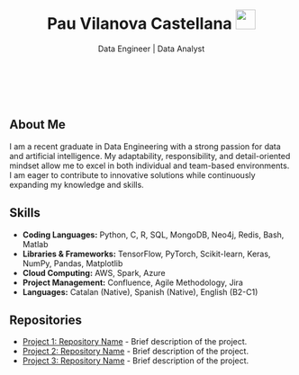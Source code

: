 <header>
    <h1 align="center">Pau Vilanova Castellana  <img src="https://media.giphy.com/media/hvRJCLFzcasrR4ia7z/giphy.gif" width="35"> </h1>
    <p align="center">Data Engineer | Data Analyst</p>
</header>

<div class="typing-effect">
    Turning data into insights is not just a skill it's the power to shape the future
</div>

<style>
    .typing-effect {
        font-size: 1.5rem;
        font-weight: bold;
        color: #007acc;
        white-space: nowrap;
        overflow: hidden;
        border-right: 3px solid #007acc;
        width: 0;
        animation: typing 4s steps(60, end), blink 0.5s step-end infinite alternate;
    }
    @keyframes typing {
        from {
            width: 0;
        }
        to {
            width: 100%;
        }
    }
    @keyframes blink {
        from {
            border-color: transparent;
        }
        to {
            border-color: #007acc;
        }
    }
</style>

<section>
    <h2>About Me</h2>
    <p>
        I am a recent graduate in Data Engineering with a strong passion for data and artificial intelligence. My adaptability, responsibility, and detail-oriented mindset allow me to excel in both individual and team-based environments. I am eager to contribute to innovative solutions while continuously expanding my knowledge and skills.
    </p>
</section>

<section>
    <h2>Skills</h2>
    <ul>
        <li><strong>Coding Languages:</strong> Python, C, R, SQL, MongoDB, Neo4j, Redis, Bash, Matlab</li>
        <li><strong>Libraries & Frameworks:</strong> TensorFlow, PyTorch, Scikit-learn, Keras, NumPy, Pandas, Matplotlib</li>
        <li><strong>Cloud Computing:</strong> AWS, Spark, Azure</li>
        <li><strong>Project Management:</strong> Confluence, Agile Methodology, Jira</li>
        <li><strong>Languages:</strong> Catalan (Native), Spanish (Native), English (B2-C1)</li>
    </ul>
</section>

<section>
    <h2>Repositories</h2>
    <ul class="repo-list">
        <li><a href="https://github.com/username/repository1" target="_blank">Project 1: Repository Name</a> - Brief description of the project.</li>
        <li><a href="https://github.com/username/repository2" target="_blank">Project 2: Repository Name</a> - Brief description of the project.</li>
        <li><a href="https://github.com/username/repository3" target="_blank">Project 3: Repository Name</a> - Brief description of the project.</li>
    </ul>
</section>

</body>
</html>
